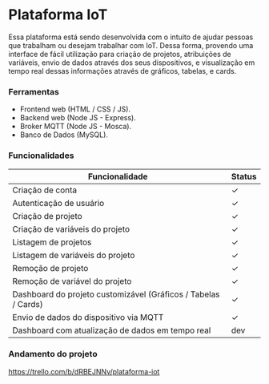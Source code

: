 # Plataforma IoT

Essa plataforma está sendo desenvolvida com o intuito de ajudar pessoas que trabalham ou desejam trabalhar com IoT. Dessa forma, provendo uma interface de fácil utilização para criação de projetos, atribuições de variáveis, envio de dados através dos seus dispositivos, e visualização em tempo real dessas informações através de gráficos, tabelas, e cards.

### Ferramentas
- Frontend web (HTML / CSS / JS).
- Backend web (Node JS - Express).
- Broker MQTT (Node JS - Mosca).
- Banco de Dados (MySQL).

### Funcionalidades
| Funcionalidade | Status |
| ------ | ------ |
| Criação de conta | ✓ |
| Autenticação de usuário | ✓ |
| Criação de projeto | ✓ |
| Criação de variáveis do projeto | ✓ |
| Listagem de projetos | ✓ |
| Listagem de variáveis do projeto | ✓ |
| Remoção de projeto | ✓ |
| Remoção de variável do projeto | ✓ |
| Dashboard do projeto customizável (Gráficos / Tabelas / Cards) | ✓ |
| Envio de dados do dispositivo via MQTT | ✓ |
| Dashboard com atualização de dados em tempo real | dev |


### Andamento do projeto
https://trello.com/b/dRBEJNNv/plataforma-iot

